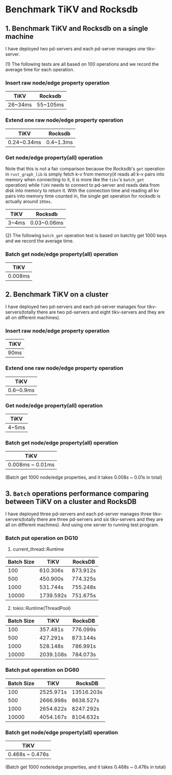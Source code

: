 # Benchmark TiKV and Rocksdb

## 1. Benchmark TiKV and Rocksdb on a single machine
I have deployed two pd-servers and each pd-server manages one tikv-server.

(1) The following tests are all based on 100 operations and we record the average time for each operation.
### Insert raw node/edge property operation 
|    TiKV     |    Rocksdb    |
|------------ |---------------|
|    26~34ms  |    55~105ms   |

### Extend one raw node/edge property operation
|  TiKV        |    Rocksdb      |
|--------------|-----------------|
|  0.24~0.34ms |    0.4~1.3ms    |

### Get node/edge property(all) operation
Note that this is not a fair comparison because the Rocksdb's `get` operation in `rust_graph_lib` is simply fetch k-v from memory(it reads all k-v pairs into memory when connecting to it, it is more like the `tikv`'s `batch_get` operation) while `TiKV` needs to connect to pd-server and reads data from disk into memory to return it. With the connection time and reading all kv pairs into memory time counted in, the single get operation for rocksdb is actually around `105ms`.

|  TiKV  |    Rocksdb   |
|--------|--------------|
|  3~4ms |  0.03~0.06ms |

(2) The following `batch_get` operation test is based on batchly get 1000 keys and we record the average time.
### Batch get node/edge property(all) operation
 |   TiKV   | 
 |----------|
 |  0.008ms | 

## 2. Benchmark TiKV on a cluster
I have deployed two pd-servers and each pd-server manages four tikv-servers(totally there are two pd-servers and eight tikv-servers and they are all on different machines).

### Insert raw node/edge property operation 
|    TiKV     |   
|------------ |
|     90ms    | 

### Extend one raw node/edge property operation
|    TiKV    |
|------------|
|  0.6~0.9ms | 

### Get node/edge property(all) operation
|  TiKV  |
|--------|
|  4~5ms |

### Batch get node/edge property(all) operation
|       TiKV        |
|-------------------|
|  0.008ms ~ 0.01ms |

(Batch get 1000 node/edge properties, and it takes 0.008s ~ 0.01s in total)

## 3. `Batch` operations performance comparing between TiKV on a cluster and RocksDB
I have deployed three pd-servers and each pd-server manages three tikv-servers(totally there are three pd-servers and six tikv-servers and they are all on different machines).
And using one server to running test program.

### Batch put operation on DG10
1. current_thread::Runtime  

|Batch Size|TiKV|RocksDB|
|---|---|---|
|100|610.306s|873.912s|
|500|450.900s|774.325s|
|1000|531.744s|755.248s|
|10000|1739.592s|751.675s|

2. tokio::Runtime(ThreadPool)  

|Batch Size|TiKV|RocksDB|
|---|---|---|
|100|357.481s|776.099s|
|500|427.291s|873.144s|
|1000|528.148s|786.991s|
|10000|2039.108s|784.073s|

### Batch put operation on DG60
|Batch Size|TiKV|RocksDB|
|---|---|---|
|100|2525.971s|13516.203s|
|500|2666.998s|8638.527s|
|1000|2654.622s|8247.292s|
|10000|4054.167s|8104.632s|

### Batch get node/edge property(all) operation
|       TiKV        |
|-------------------|
|  0.468s ~ 0.476s |

(Batch get 1000 node/edge properties, and it takes 0.468s ~ 0.476s in total)